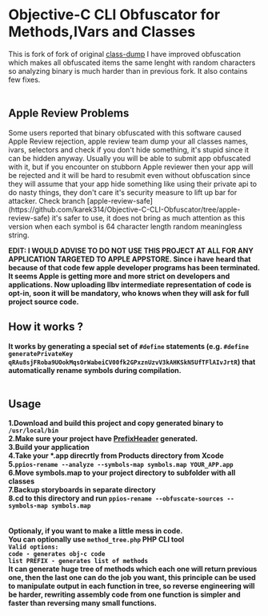 Objective-C CLI Obfuscator for Methods,IVars and Classes
===========================================
This is fork of fork of original [class-dump](https://github.com/nygard/class-dump) I have improved obfuscation which makes all obfuscated items the same lenght with random characters so analyzing binary is much harder than in previous fork. It also contains few fixes.<br><br>

<h2>Apple Review Problems</h2>
Some users reported that binary obfuscated with this software caused Apple Review rejection, apple review team dump your all classes names, ivars, selectors and check if you don't hide something, it's stupid since it can be hidden anyway. Usually you will be able to submit app obfuscated with it, but if you encounter on stubborn Apple reviewer then your app will be rejected and it will be hard to resubmit even without obfuscation since they will assume that your app hide something like using their private api to do nasty things, they don't care it's security measure to lift up bar for attacker. Check branch [apple-review-safe](https://github.com/karek314/Objective-C-CLI-Obfuscator/tree/apple-review-safe) it's safer to use, it does not bring as much attention as this version when each symbol is 64 character length random meaningless string.

<b>EDIT: I WOULD ADVISE TO DO NOT USE THIS PROJECT AT ALL FOR ANY APPLICATION TARGETED TO APPLE APPSTORE. Since i have heard that because of that code few apple developer programs has been terminated. It seems Apple is getting more and more strict on developers and applications. Now uploading llbv intermediate representation of code is opt-in, soon it will be mandatory, who knows when they will ask for full project source code.<b>

## How it works ?
It works by generating a special set of `#define` statements (e.g. `#define generatePrivateKey qRAu8sjFRoba9UOokMqsOrWabeiCV00fk2GPxznUzvV3kAHKSkN5UfTFlAIvJrtR`) that automatically rename symbols during compilation.<br><br>

## Usage
1.Download and build this project and copy generated binary to `/usr/local/bin`<br>
2.Make sure your project have [PrefixHeader](https://stackoverflow.com/questions/24158648/why-isnt-projectname-prefix-pch-created-automatically-in-xcode-6) generated.<br>
3.Build your application<br>
4.Take your *.app direcrtly from Products directory from Xcode<br>
5.`ppios-rename --analyze --symbols-map symbols.map YOUR_APP.app`<br>
6.Move symbols.map to your project directory to subfolder with all classes<br>
7.Backup storyboards in separate directory<br>
8.cd to this directory and run `ppios-rename --obfuscate-sources --symbols-map symbols.map`<br>
<br>
<br>
Optionaly, if you want to make a little mess in code. <br>You can optionally use `method_tree.php` PHP CLI tool
<br>`Valid options:`
<br>`code - generates obj-c code`
<br>`list PREFIX - generates list of methods`
<br>It can generate huge tree of methods which each one will return previous one, then the last one can do the job you want, this principle can be used to manipulate output in each function in tree, so reverse engineering will be harder, rewriting assembly code from one function is simpler and faster than reversing many small functions.
